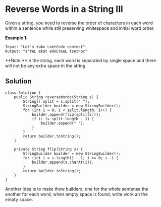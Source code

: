 # Reverse Words in a String III

Given a string, you need to reverse the order of characters in each word within a sentence while still preserving whitespace and initial word order.

**Example 1:**

```
Input: "Let's take LeetCode contest"
Output: "s'teL ekat edoCteeL tsetnoc"
```

**Note:**In the string, each word is separated by single space and there will not be any extra space in the string.

## Solution

```
class Solution {
    public String reverseWords(String s) {
        String[] split = s.split(" ");
        StringBuilder builder = new StringBuilder();
        for (int i = 0; i < split.length; i++) {
            builder.append(flip(split[i]));
            if (i != split.length - 1) {
                builder.append(" ");
            }
        }
        return builder.toString();
    }
    
    private String flip(String s) {
        StringBuilder builder = new StringBuilder();
        for (int i = s.length() - 1; i >= 0; i--) {
            builder.append(s.charAt(i));
        }
        return builder.toString();
    }
}
```

Another idea is to make thow builders, one for the whole sentense the another for each word, when empty space is found, write work an the empty space. 

